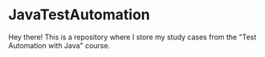 # JavaTestAutomation

Hey there! 
This is a repository where I store my study cases from the "Test Automation with Java" course.

